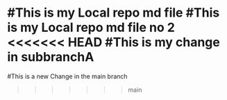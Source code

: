 

#This is my Local repo md file
#This is my Local repo md file no 2
<<<<<<< HEAD
#This is my change in subbranchA
=======
#This is a new Change in the main branch
>>>>>>> main
